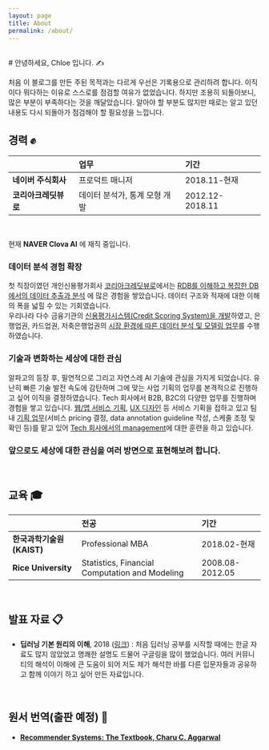 ```yaml
---
layout: page
title: About
permalink: /about/
---
```


<br>
# 안녕하세요, Chloe 입니다. &#9997;

처음 이 블로그를 만든 주된 목적과는 다르게 우선은 기록용으로 관리하려 합니다.
이직이다 뭐다하는 이유로 스스로를 점검할 여유가 없었습니다. 하지만 조용히 되돌아보니, 많은 부분이 부족하다는 것을 깨달았습니다. 알아야 할 부분도 많지만 때로는 알고 있던 내용도 다시 되돌아가 점검해야 할 필요성을 느낍니다.
<br>

## 경력 &#9994;

|       | 업무 | 기간 |
|:-----------------|:----------------------|:-----------------|
| **네이버 주식회사**  | 프로덕트 매니저                | 2018.11-현재 |
| **코리아크레딧뷰로** | 데이터 분석가, 통계 모형 개발 | 2012.12-2018.11 |

<br>

현재 **NAVER Clova AI** 에 재직 중입니다.

### 데이터 분석 경험 확장  
첫 직장이였던 개인신용평가회사 [코리아크레딧뷰로](https://ko.wikipedia.org/wiki/%EC%BD%94%EB%A6%AC%EC%95%84%ED%81%AC%EB%A0%88%EB%94%A7%EB%B7%B0%EB%A1%9C)에서는 <U>RDB를 이해하고 복잡한 DB에서의 데이터 추출과 분석</U> 에 많은 경험을 쌓았습니다. 데이터 구조와 적재에 대한 이해의 폭을 넓힐 수 있는 기회였습니다.  
우리나라 다수 금융기관의 <U>신용평가시스템(Credit Scoring System)을 개발</U>하였고,
은행업권, 카드업권, 저축은행업권의 <U>시장 환경에 따른 데이터 분석 및 모델링 업무</U>를 수행하였습니다.
<br>
### 기술과 변화하는 세상에 대한 관심
알파고의 등장 후, 필연적으로 그리고 자연스레 AI 기술에 관심을 가지게 되었습니다.
유난히 빠른 기술 발전 속도에 감탄하며 그에 맞는 사업 기획의 업무를 본격적으로 진행하고 싶어 이직을 결정하였습니다.
Tech 회사에서 B2B, B2C의 다양한 업무를 진행하며 경험을 쌓고 있습니다. <U>웹/앱 서비스 기획</U>, <U>UX 디자인</U> 등 서비스 기획을 접하고 있고 팀 내 <U>기획 업무</U>(서비스 pricing 결정, data annotation guideline 작성, 스케줄 조정 및 확인 등)를 맡고 있어 <U>Tech 회사에서의 management</U>에 대한 훈련을 하고 있습니다.

### 앞으로도 세상에 대한 관심을 여러 방면으로 표현해보려 합니다.

<br>

## 교육 &#127891;


|       | 전공 | 기간 |
|:-----------------|:----------------------|:-----------------|
| **한국과학기술원(KAIST)**           | Professional MBA                                | 2018.02-현재 |
| **Rice University** | Statistics, Financial Computation and Modeling  | 2008.08-2012.05 |

<br>

## 발표 자료 &#x1F4CB;
 - **딥러닝 기본 원리의 이해**, 2018 ([링크](https://www.slideshare.net/HeeWonPark11))
 : 처음 딥러닝 공부를 시작할 때에는 한글 자료도 많지 않았었고 명쾌한 설명도 드물어 구글링을 많이 했었습니다. 여러 커뮤니티의 해석이 이해에 큰 도움이 되어 저도 제가 해석한 바를 다른 입문자들과 공유하고 함께 이야기 하고 싶어 만든 자료입니다.
<br>

## 원서 번역(출판 예정) &#x1F4D6;
  - [**Recommender Systems: The Textbook, Charu C. Aggarwal**](https://www.amazon.com/Recommender-Systems-Textbook-Charu-Aggarwal/dp/3319296574)
